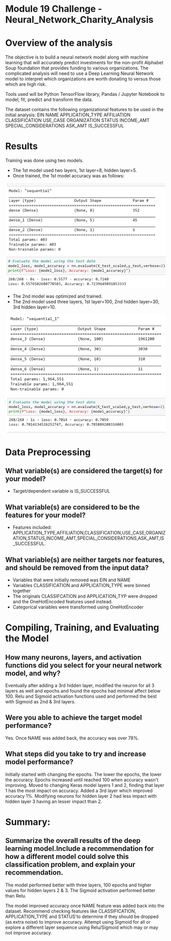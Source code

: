 # Module 19 Challenge - Neural_Network_Charity_Analysis

# Overview of the analysis

The objective is to build a neural network model along with machine learning that will accurately predict investments for the non-profit Alphabet Soup foundation that provides funding to various organizations. The complicated analysis will need to use a Deep Learning Neural Network model to interpret which organizations are worth donating to versus those which are high risk.

Tools used will be Python TensorFlow library, Pandas / Jupyter Notebook to model, fit, predict and transform the data.

The dataset contains the following organizational features to be used in the initial analysis: 
EIN
NAME
APPLICATION_TYPE
AFFILIATION
CLASSIFICATION
USE_CASE
ORGANIZATION
STATUS
INCOME_AMT
SPECIAL_CONSIDERATIONS
ASK_AMT
IS_SUCCESSFUL

# Results

Training was done using two models. 
- The 1st model used two layers, 1st layer=8, hidden layer=5.
- Once trained, the 1st model accuracy was as follows: 

![asc-model1](Resources/asc-model1.png)
![asc-model1-accuracy](Resources/asc-model1-accuracy.png)

- The 2nd model was optimized and trained.
- The 2nd model used three layers, 1st layer=100, 2nd hidden layer=30, 3rd hidden layer=10.

![asc-model2](Resources/asc-model2.png)
![asc-model2-accuracy](Resources/asc-model2-accuracy.png)


# Data Preprocessing

## What variable(s) are considered the target(s) for your model?

- Target/dependent variable is IS_SUCCESSFUL

## What variable(s) are considered to be the features for your model?

- Features included: APPLICATION_TYPE,AFFILIATION,CLASSIFICATION,USE_CASE,ORGANIZATION,STATUS,INCOME_AMT,SPECIAL_CONSIDERATIONS,ASK_AMT,IS_SUCCESSFUL.

## What variable(s) are neither targets nor features, and should be removed from the input data?

- Variables that were initially removed was EIN and NAME
- Variables CLASSIFICATION and APPLICATION_TYPE were binned together
- The originals CLASSIFCATION and APPLICATION_TYP were dropped and the OneHotEncoded features used instead.
- Categorical variables were transformed using OneHotEncoder


# Compiling, Training, and Evaluating the Model

## How many neurons, layers, and activation functions did you select for your neural network model, and why?

Eventually after adding a 3rd hidden layer, modified the neuron for all 3 layers as well and epochs and found the epochs had minimal affect below 100. Relu and Sigmoid activation functions used and performed the best with Sigmoid as 2nd & 3rd layers. 

## Were you able to achieve the target model performance?

Yes. Once NAME was added back, the accuracy was over 78%.

## What steps did you take to try and increase model performance?

Initially started with changing the epochs. The lower the epochs, the lower the accuracy. Epochs increased until reached 100 when accuracy wasn't improving. Moved to changing Keras model layers 1 and 2, finding that layer 1 has the most impact on accuracy. Added a 3rd layer which improved accuracy 1%. Modifying neurons for hidden layer 2 had less impact with hidden layer 3 having an lesser impact than 2.

# Summary: 

## Summarize the overall results of the deep learning model.Include a recommendation for how a different model could solve this classification problem, and explain your recommendation.

The model performed better with three layers, 100 epochs and higher values for hidden layers 2 & 3. The Sigmoid activation performed better than Relu.

The model improved accuracy once NAME feature was added back into the dataset. Recommend checking features like CLASSIFICATION, APPLICATION_TYPE and STATUS'to determine if they should be dropped (as extra noise) to improve accuracy. Attempt using Sigmoid for all or explore a different layer sequence using Relu/Sigmoid which may or may not improve accuracy.
